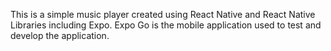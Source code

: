 This is a simple music player created using React Native and React Native Libraries including Expo.
Expo Go is the mobile application used to test and develop the application.
